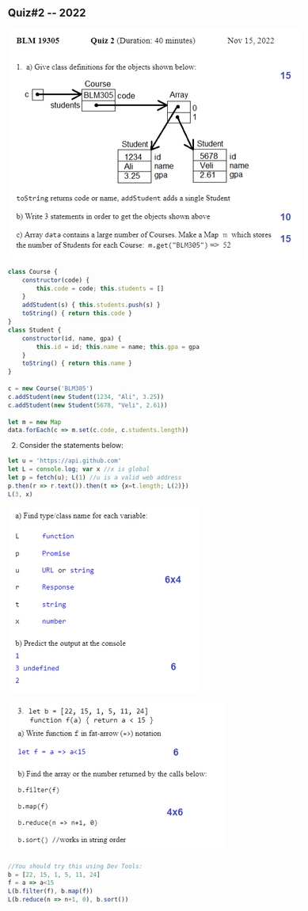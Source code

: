 ﻿
## Quiz#2 -- 2022

![Question 1](Quiz2_solution1.png)
```javascript
class Course {
    constructor(code) {
        this.code = code; this.students = []
    }
    addStudent(s) { this.students.push(s) }
    toString() { return this.code }
}
class Student {
    constructor(id, name, gpa) {
        this.id = id; this.name = name; this.gpa = gpa
    }
    toString() { return this.name }
}
 
c = new Course('BLM305')
c.addStudent(new Student(1234, "Ali", 3.25))
c.addStudent(new Student(5678, "Veli", 2.61))

let m = new Map
data.forEach(c => m.set(c.code, c.students.length))
```

 2.  Consider the statements below:
```javascript
let u = 'https://api.github.com'
let L = console.log; var x //x is global
let p = fetch(u); L(1) //u is a valid web address
p.then(r => r.text()).then(t => {x=t.length; L(2)})
L(3, x)
```
![Question 2](Quiz2_solution2.png)


![Question 3](Quiz2_solution3.png)
```javascript
//You should try this using Dev Tools:
b = [22, 15, 1, 5, 11, 24]
f = a => a<15
L(b.filter(f), b.map(f))
L(b.reduce(n => n+1, 0), b.sort())
```

<script src="../navbar.js"></script>
<style>
  body { 
    max-width: 640px; 
  }
  #navbar {
    margin-left: 0;
  }
</style>
